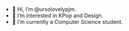 - 👋 Hi, I’m @ursolovelypjm.
- 👀 I’m interested in KPop and Design.
- 🌱 I’m currently a Computer Science student.

<!---
ursolovelypjm/ursolovelypjm is a ✨ special ✨ repository because its `README.md` (this file) appears on your GitHub profile.
You can click the Preview link to take a look at your changes.
--->
